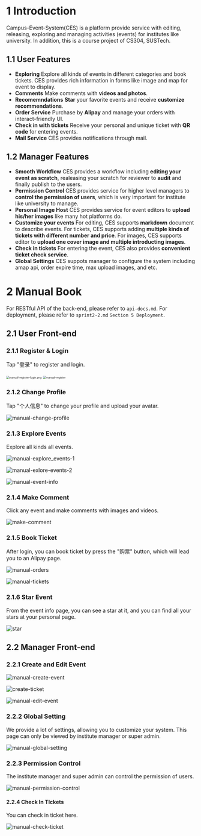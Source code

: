 # 1 Introduction

Campus-Event-System(CES) is a platform provide service with editing, releasing, exploring and managing activities (events) for institutes like university. In addition, this is a course project of CS304, SUSTech.

## 1.1 User Features

- **Exploring**
  Explore all kinds of events in different categories and book tickets. CES provides rich information in forms like image and map for event to display.
- **Comments**
  Make comments with **videos and photos**.
- **Recomemndations**
  **Star** your favorite events and receive **customize recommendations**.
- **Order Service**
  Purchase by **Alipay** and manage your orders with interact-friendly UI.
- **Check in with tickets**
  Receive your personal and unique ticket with **QR code** for entering events.
- **Mail Service**
  CES provides notifications through mail.

## 1.2 Manager Features

- **Smooth Workflow**
  CES provides a workflow including **editing your event as scratch**, realeasing your scratch for reviewer to **audit** and finally publish to the users.
- **Permission Control**
  CES provides service for higher level managers to **control the permission of users**, which is very important for institute like university to manage.
- **Personal Image Host**
  CES provides service for event editors to **upload his/her images** like many hot platforms do.
- **Customize your events**
  For editing, CES supports **markdown** document to describe events. For tickets, CES supports adding **multiple kinds of tickets with different number and price**. For images, CES supports editor to **upload one cover image and multiple introducting images**.
- **Check in tickets**
  For entering the event, CES also provides **convenient ticket check service**.
- **Global Settings**
  CES suppots manager to configure the system including amap api, order expire time, max upload images, and etc.

# 2 Manual Book

For RESTful API of the back-end, please refer to ``api-docs.md``. For deployment, please refer to ``sprint2-2.md`` ``Section 5 Deployment``.

## 2.1 User Front-end

### 2.1.1 Register & Login

Tap "登录" to register and login.

<img src="./assets/manual_register_login.png" alt="manual-register-login.png" style="zoom: 50%;" />

<img src="./assets/manual_register.png" alt="manual-register" style="zoom: 50%;" />

### 2.1.2 Change Profile

Tap "个人信息" to change your profile and upload your avatar.

![manual-change-profile](/Users/austin/workspace/campus_event_system/assets/manual_change_profile.png)

### 2.1.3 Explore Events

Explore all kinds all events.

![manual-explore_events-1](./assets/manual_explore_events_1.png)

![manual-exlore-events-2](./assets/manual_explore_events_2.png)

![manual-event-info](./assets/manual_event_info.png)

### 2.1.4 Make Comment

Click any event and make comments with images and videos.

![make-comment](./assets/manual_make_comment.png)

### 2.1.5 Book Ticket

After login, you can book ticket by press the "购票" button, which will lead you to an Alipay page.

![manual-orders](./assets/manual_orders.png)

![manual-tickets](./assets/manual_tickets.png)

### 2.1.6 Star Event

From the event info page, you can see a star at it, and you can find all your stars at your personal page.

![star](./assets/manual_star.png)

## 2.2 Manager Front-end

### 2.2.1 Create and Edit Event

![manual-create-event](./assets/manual_create_event.png)

![create-ticket](./assets/manual_create_ticket.png)

![manual-edit-event](./assets/manual_edit_event.png)

### 2.2.2 Global Setting

We provide a lot of settings, allowing you to customize your system. This page can only be viewed by institute manager or super admin.

![manual-global-setting](./assets/manual_global_setting.png)

### 2.2.3 Permission Control

The institute manager and super admin can control the permission of users.

![manual-permission-control](/Users/austin/workspace/campus_event_system/assets/manual_permission_control.png)

#### 2.2.4 Check In TIckets

You can check in ticket here.

![manual-check-ticket](/Users/austin/workspace/campus_event_system/assets/manual_check_ticket.png)
